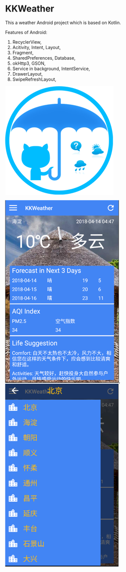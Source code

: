 # KKWeather

This a weather Android project which is based on Kotlin.

Features of Android:
1. RecyclerView,
2. Acitivity, Intent, Layout,
3. Fragment,
4. SharedPreferences, Database,
5. okHttp3, GSON,
6. Service in background, IntentService,
7. DrawerLayout,
8. SwipeRefreshLayout,

![ic_kkwlogo.png](https://github.com/kefengxw/KKWeather/blob/master/ScreenShot/ic_kkwlogo.png)

![KKWeather1.PNG](https://github.com/kefengxw/KKWeather/blob/master/ScreenShot/KKWeather1.PNG), ![KKWeather2.PNG](https://github.com/kefengxw/KKWeather/blob/master/ScreenShot/KKWeather2.PNG)
